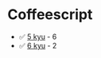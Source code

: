 # Coffeescript
* :white_check_mark: [5 kyu](/codewars/solutions/coffeescript/5%20kyu) - 6
* :white_check_mark: [6 kyu](/codewars/solutions/coffeescript/6%20kyu) - 2